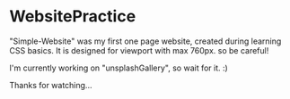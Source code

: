 # WebsitePractice

"Simple-Website" was my first one page website, created during learning CSS basics.
It is designed for viewport with max 760px. so be careful!

I'm currently working on "unsplashGallery", so wait for it. :)

Thanks for watching...
